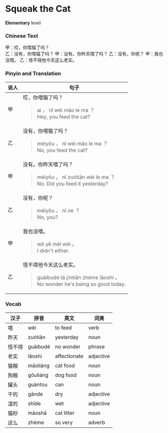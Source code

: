 # Squeak the Cat
**Elementary** level
### Chinese Text
甲：哎，你喂猫了吗？<br />乙：没有，你喂猫了吗？
甲：没有。你昨天喂了吗？
乙：没有，你呢？
甲：我也没喂。
乙：怪不得他今天这么老实。

### Pinyin and Translation
|说人|句子|
|----|----|
|甲|哎，你喂猫了吗？<blockquote>ai ， nǐ wèi māo le ma ？<br />Hey, you feed the cat?</blockquote>|
|乙|没有，你喂猫了吗？<blockquote>méiyǒu ， nǐ wèi māo le ma ？<br />No, you feed the cat?</blockquote>|
|甲|没有。你昨天喂了吗？<blockquote>méiyǒu 。 nǐ zuótiān wèi le ma ？<br />No. Did you feed it yesterday?</blockquote>|
|乙|没有，你呢？<blockquote>méiyǒu ， nǐ ne ？<br />No, you?</blockquote>|
|甲|我也没喂。<blockquote>wǒ yě méi wèi 。<br />I didn't either.</blockquote>|
|乙|怪不得他今天这么老实。<blockquote>guàibudé tā jīntiān zhème lǎoshi 。<br />No wonder he's being so good today.</blockquote>|
### Vocab
|汉子|拼音|英文|词类|
|----|----|----|----|
|喂|wèi|to feed|verb|
|昨天|zuótiān|yesterday|noun|
|怪不得|guàibudé|no wonder|phrase|
|老实|lǎoshi|affectionate|adjective|
|猫粮|māoliáng|cat food|noun|
|狗粮|gǒuliáng|dog food|noun|
|罐头|guàntou|can|noun|
|干的|gānde|dry|adjective|
|湿的|shīde|wet|adjective|
|猫砂|māoshā|cat litter|noun|
|这么|zhème|so very|adverb|
